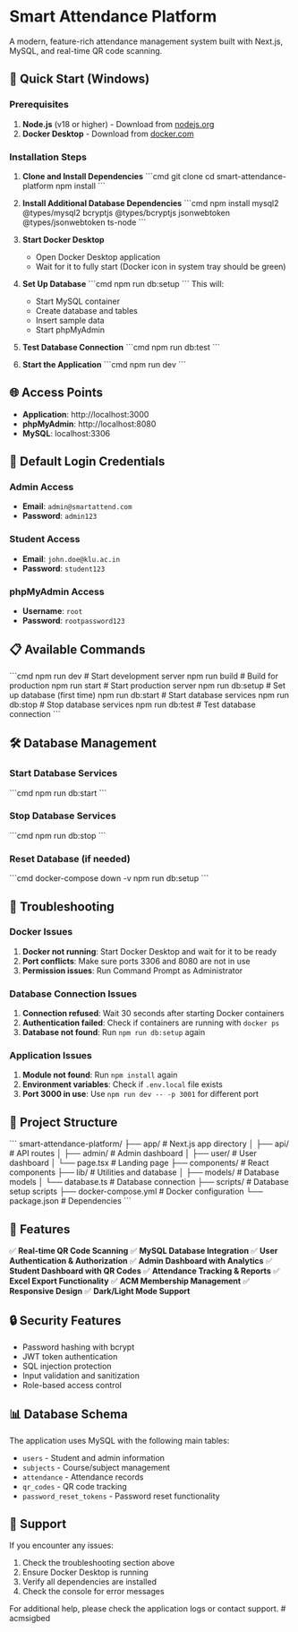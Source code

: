 # Smart Attendance Platform

A modern, feature-rich attendance management system built with Next.js, MySQL, and real-time QR code scanning.

## 🚀 Quick Start (Windows)

### Prerequisites
1. **Node.js** (v18 or higher) - Download from [nodejs.org](https://nodejs.org/)
2. **Docker Desktop** - Download from [docker.com](https://www.docker.com/products/docker-desktop/)

### Installation Steps

1. **Clone and Install Dependencies**
   \`\`\`cmd
   git clone <your-repo-url>
   cd smart-attendance-platform
   npm install
   \`\`\`

2. **Install Additional Database Dependencies**
   \`\`\`cmd
   npm install mysql2 @types/mysql2 bcryptjs @types/bcryptjs jsonwebtoken @types/jsonwebtoken ts-node
   \`\`\`

3. **Start Docker Desktop**
   - Open Docker Desktop application
   - Wait for it to fully start (Docker icon in system tray should be green)

4. **Set Up Database**
   \`\`\`cmd
   npm run db:setup
   \`\`\`
   This will:
   - Start MySQL container
   - Create database and tables
   - Insert sample data
   - Start phpMyAdmin

5. **Test Database Connection**
   \`\`\`cmd
   npm run db:test
   \`\`\`

6. **Start the Application**
   \`\`\`cmd
   npm run dev
   \`\`\`

## 🌐 Access Points

- **Application**: http://localhost:3000
- **phpMyAdmin**: http://localhost:8080
- **MySQL**: localhost:3306

## 🔑 Default Login Credentials

### Admin Access
- **Email**: `admin@smartattend.com`
- **Password**: `admin123`

### Student Access
- **Email**: `john.doe@klu.ac.in`
- **Password**: `student123`

### phpMyAdmin Access
- **Username**: `root`
- **Password**: `rootpassword123`

## 📋 Available Commands

\`\`\`cmd
npm run dev          # Start development server
npm run build        # Build for production
npm run start        # Start production server
npm run db:setup     # Set up database (first time)
npm run db:start     # Start database services
npm run db:stop      # Stop database services
npm run db:test      # Test database connection
\`\`\`

## 🛠️ Database Management

### Start Database Services
\`\`\`cmd
npm run db:start
\`\`\`

### Stop Database Services
\`\`\`cmd
npm run db:stop
\`\`\`

### Reset Database (if needed)
\`\`\`cmd
docker-compose down -v
npm run db:setup
\`\`\`

## 🔧 Troubleshooting

### Docker Issues
1. **Docker not running**: Start Docker Desktop and wait for it to be ready
2. **Port conflicts**: Make sure ports 3306 and 8080 are not in use
3. **Permission issues**: Run Command Prompt as Administrator

### Database Connection Issues
1. **Connection refused**: Wait 30 seconds after starting Docker containers
2. **Authentication failed**: Check if containers are running with `docker ps`
3. **Database not found**: Run `npm run db:setup` again

### Application Issues
1. **Module not found**: Run `npm install` again
2. **Environment variables**: Check if `.env.local` file exists
3. **Port 3000 in use**: Use `npm run dev -- -p 3001` for different port

## 📁 Project Structure

\`\`\`
smart-attendance-platform/
├── app/                    # Next.js app directory
│   ├── api/               # API routes
│   ├── admin/             # Admin dashboard
│   ├── user/              # User dashboard
│   └── page.tsx           # Landing page
├── components/            # React components
├── lib/                   # Utilities and database
│   ├── models/           # Database models
│   └── database.ts       # Database connection
├── scripts/              # Database setup scripts
├── docker-compose.yml    # Docker configuration
└── package.json          # Dependencies
\`\`\`

## 🎯 Features

✅ **Real-time QR Code Scanning**
✅ **MySQL Database Integration**
✅ **User Authentication & Authorization**
✅ **Admin Dashboard with Analytics**
✅ **Student Dashboard with QR Codes**
✅ **Attendance Tracking & Reports**
✅ **Excel Export Functionality**
✅ **ACM Membership Management**
✅ **Responsive Design**
✅ **Dark/Light Mode Support**

## 🔒 Security Features

- Password hashing with bcrypt
- JWT token authentication
- SQL injection protection
- Input validation and sanitization
- Role-based access control

## 📊 Database Schema

The application uses MySQL with the following main tables:
- `users` - Student and admin information
- `subjects` - Course/subject management
- `attendance` - Attendance records
- `qr_codes` - QR code tracking
- `password_reset_tokens` - Password reset functionality

## 🤝 Support

If you encounter any issues:
1. Check the troubleshooting section above
2. Ensure Docker Desktop is running
3. Verify all dependencies are installed
4. Check the console for error messages

For additional help, please check the application logs or contact support.
#   a c m s i g b e d  
 